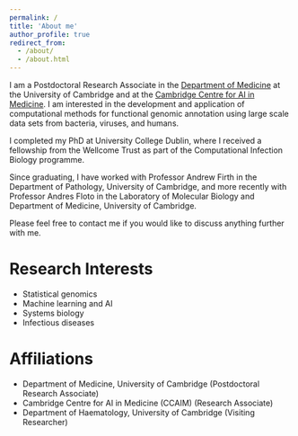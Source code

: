 ```yaml
---
permalink: /
title: 'About me'
author_profile: true
redirect_from:
  - /about/
  - /about.html
---
```


I am a Postdoctoral Research Associate in the [Department of Medicine](https://www.medschl.cam.ac.uk/) at the University of Cambridge and at the [Cambridge Centre for AI in Medicine](https://ccaim.cam.ac.uk/). I am interested in the development and application of computational methods for functional genomic annotation using large scale data sets from bacteria, viruses, and humans.

I completed my PhD at University College Dublin, where I received a fellowship from the Wellcome Trust as part of the Computational Infection Biology programme.

Since graduating, I have worked with Professor Andrew Firth in the Department of Pathology, University of Cambridge, and more recently with Professor Andres Floto in the Laboratory of Molecular Biology and Department of Medicine, University of Cambridge.

Please feel free to contact me if you would like to discuss anything further with me.

# Research Interests

- Statistical genomics
- Machine learning and AI
- Systems biology
- Infectious diseases

# Affiliations

- Department of Medicine, University of Cambridge (Postdoctoral Research Associate)
- Cambridge Centre for AI in Medicine (CCAIM) (Research Associate)
- Department of Haematology, University of Cambridge (Visiting Researcher)
